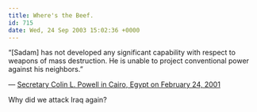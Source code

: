 ```yaml
---
title: Where's the Beef.
id: 715
date: Wed, 24 Sep 2003 15:02:36 +0000
---
```


“[Sadam] has not developed any significant capability with respect to weapons of mass destruction. He is unable to project conventional power against his neighbors.”  

— [Secretary Colin L. Powell in Cairo, Egypt on February 24, 2001](http://www.state.gov/secretary/rm/2001/933.htm)  

Why did we attack Iraq again?





